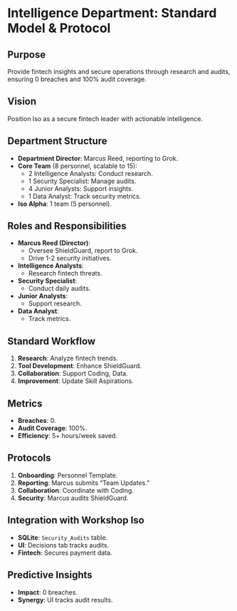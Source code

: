 # Intelligence Department: Standard Model & Protocol

## Purpose
Provide fintech insights and secure operations through research and audits, ensuring 0 breaches and 100% audit coverage.

## Vision
Position Iso as a secure fintech leader with actionable intelligence.

## Department Structure
- **Department Director**: Marcus Reed, reporting to Grok.
- **Core Team** (8 personnel, scalable to 15):
  - 2 Intelligence Analysts: Conduct research.
  - 1 Security Specialist: Manage audits.
  - 4 Junior Analysts: Support insights.
  - 1 Data Analyst: Track security metrics.
- **Iso Alpha**: 1 team (5 personnel).

## Roles and Responsibilities
- **Marcus Reed (Director)**:
  - Oversee ShieldGuard, report to Grok.
  - Drive 1-2 security initiatives.
- **Intelligence Analysts**:
  - Research fintech threats.
- **Security Specialist**:
  - Conduct daily audits.
- **Junior Analysts**:
  - Support research.
- **Data Analyst**:
  - Track metrics.

## Standard Workflow
1. **Research**: Analyze fintech trends.
2. **Tool Development**: Enhance ShieldGuard.
3. **Collaboration**: Support Coding, Data.
4. **Improvement**: Update Skill Aspirations.

## Metrics
- **Breaches**: 0.
- **Audit Coverage**: 100%.
- **Efficiency**: 5+ hours/week saved.

## Protocols
1. **Onboarding**: Personnel Template.
2. **Reporting**: Marcus submits “Team Updates.”
3. **Collaboration**: Coordinate with Coding.
4. **Security**: Marcus audits ShieldGuard.

## Integration with Workshop Iso
- **SQLite**: `Security_Audits` table.
- **UI**: Decisions tab tracks audits.
- **Fintech**: Secures payment data.

## Predictive Insights
- **Impact**: 0 breaches.
- **Synergy**: UI tracks audit results.